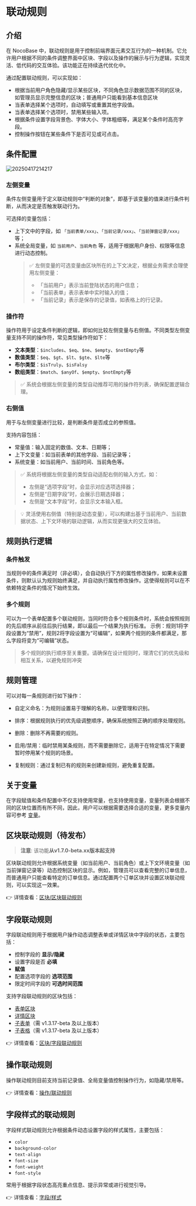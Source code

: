# 联动规则

## 介绍

在 NocoBase 中，联动规则是用于控制前端界面元素交互行为的一种机制。它允许用户根据不同的条件调整界面中区块、字段以及操作的展示与行为逻辑，实现灵活、低代码的交互体验。该功能正在持续迭代优化中。

通过配置联动规则，可以实现如：

- 根据当前用户角色隐藏/显示某些区块，不同角色显示数据范围不同的区块，如管理员显示完整信息的区块；普通用户只能看到基本信息区块
- 当表单选择某个选项时，自动填写或重置其他字段值。
- 当表单选择某个选项时，禁用某些输入项。
- 根据条件设置字段背景色、字体大小、字体粗细等，满足某个条件时高亮字段。
- 控制操作按钮在某些条件下是否可见或可点击。

## 条件配置

![20250417214217](https://static-docs.nocobase.com/20250417214217.png)

### 左侧变量

条件左侧变量用于定义联动规则中“判断的对象”，即基于该变量的值来进行条件判断，从而决定是否触发联动行为。

可选择的变量包括：

- 上下文中的字段，如 `「当前表单/xxx」`、`「当前记录/xxx」`、`「当前弹窗记录/xxx」`等；
- 系统全局变量，如 `当前用户`、`当前角色` 等，适用于根据用户身份、权限等信息进行动态控制。
  > ✅ 左侧变量的可选变量由区块所在的上下文决定，根据业务需求合理使用左侧变量：
  >
  > - 「当前用户」表示当前登陆状态的用户信息；
  > - 「当前表单」表示表单中实时输入的值；
  > - 「当前记录」表示是保存的记录值，如表格上的行记录。

### 操作符

操作符用于设定条件判断的逻辑，即如何比较左侧变量与右侧值。不同类型左侧变量支持不同的操作符，常见类型操作符如下：

- **文本类型**：`$includes`、`$eq`、`$ne`、`$empty`、`$notEmpty`等
- **数值类型**：`$eq`、`$gt`、`$lt`、`$gte`、`$lte`等
- **布尔类型**：`$isTruly`、`$isFalsy`
- **数组类型**：`$match`、`$anyOf`、`$empty`、`$notEmpty`等

> ✅ 系统会根据左侧变量的类型自动推荐可用的操作符列表，确保配置逻辑合理。

### 右侧值

用于与左侧变量进行比较，是判断条件是否成立的参照值。

支持内容包括：

- 常量值：输入固定的数值、文本、日期等；
- 上下文变量：如当前表单的其他字段、当前记录等；
- 系统变量：如当前用户、当前时间、当前角色等。

> ✅ 系统将根据左侧变量的类型自动适配右侧的输入方式，如：
>
> - 左侧是“选项字段”时，会显示对应选项选择器；
> - 左侧是“日期字段”时，会展示日期选择器；
> - 左侧是“文本字段”时，会显示文本输入框。

> 💡 灵活使用右侧值（特别是动态变量），可以构建出基于当前用户、当前数据状态、上下文环境的联动逻辑，从而实现更强大的交互体验。

## 规则执行逻辑

### 条件触发

当规则中的条件满足时（非必填），会自动执行下方的属性修改操作，如果未设置条件，则默认认为规则始终满足，并自动执行属性修改操作。这使得规则可以在不依赖特定条件的情况下始终生效。

### 多个规则

可以为一个表单配置多个联动规则，当同时符合多个规则条件时，系统会按照规则的先后顺序从前往后执行结果，即以最后一个结果为执行标准。
示例：规则1将字段设置为“禁用”，规则2将字段设置为“可编辑”，如果两个规则的条件都满足，那么字段将变为“可编辑”状态。

> 多个规则的执行顺序至关重要。请确保在设计规则时，理清它们的优先级和相互关系，以避免规则冲突

## 规则管理

可以对每一条规则进行如下操作：

- 自定义命名：为规则设置易于理解的名称，以便管理和识别。

- 排序：根据规则执行的优先级调整顺序，确保系统按照正确的顺序处理规则。

- 删除：删除不再需要的规则。

- 启用/禁用：临时禁用某条规则，而不需要删除它，适用于在特定情况下需要暂时停用某个规则的场景。

- 复制规则：通过复制已有的规则来创建新规则，避免重复配置。

## 关于变量

在字段赋值和条件配置中不仅支持使用常量，也支持使用变量，变量列表会根据不同的区块位置而有所不同，因此，用户可以根据需要选择合适的变量，更多变量内容可参考 [变量](/handbook/ui/variables)。

## 区块联动规则（待发布）

> **注意**: 该功能**从v1.7.0-beta.xx版本起支持**

区块联动规则允许根据系统变量（如当前用户、当前角色）或上下文环境变量（如当前弹窗记录等）动态控制区块的显示。例如，管理员可以查看完整的订单信息，而普通用户只能查看特定的订单信息。通过配置两个订单区块并设置区块联动规则，可以实现这一效果。

👉 详情查看：[区块/区块联动规则](/handbook/ui/blocks/block-settings/block-linkage-rule)

## 字段联动规则

字段联动规则用于根据用户操作动态调整表单或详情区块中字段的状态，主要包括：

- 控制字段的 **显示/隐藏**
- 设置字段是否 **必填**
- **赋值**
- 配置选项字段的 **选项范围**
- 限定时间字段的 **可选时间范围**

支持字段联动规则的区块包括：

- [表单区块](/handbook/ui/blocks/data-blocks/form#%E8%81%94%E5%8A%A8%E8%A7%84%E5%88%99)
- [详情区块](/handbook/ui/blocks/data-blocks/details#%E8%81%94%E5%8A%A8%E8%A7%84%E5%88%99)
- [子表单](/handbook/ui/fields/specific/nester)（需 v1.3.17-beta 及以上版本）
- [子表格](/handbook/ui/fields/specific/sub-table)（需 v1.3.17-beta 及以上版本）

👉 详情查看：[区块/字段联动规则](/handbook/ui/blocks/block-settings/field-linkage-rule)

## 操作联动规则

操作联动规则目前支持当前记录值、全局变量值控制操作行为，如隐藏/禁用等。

👉 详情查看：[操作/联动规则](/handbook/ui/actions/action-settings/linkage-rule)

## 字段样式的联动规则

字段样式联动规则允许根据条件动态设置字段的样式属性，主要包括：

- `color`
- `background-color`
- `text-align`
- `font-size`
- `font-weight`
- `font-style`

常用于根据字段状态高亮重点信息、提示异常或进行视觉引导。

👉 详情查看：[字段/样式](/handbook/ui/fields/field-settings/style)
